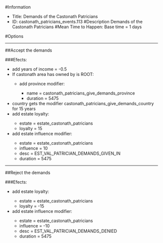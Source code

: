 #Information
 - Title: Demands of the Castonath Patricians
 - ID: castonath_patricians_events.113
#Description
Demands of the Castonath Patricians
#Mean Time to Happen:
Base time = 1 days

#Options

___
##Accept the demands

###Efects:<ul><li>add years of income = -0.5</li><li>If castonath area has owned by is ROOT:</li><ul><li>add province modifier:</li><ul><li>name = castonath_patricians_give_demands_province</li><li>duration = 5475</li></ul></ul><li>country gets the modifier castonath_patricians_give_demands_country for 15 years</li><li>add estate loyalty:</li><ul><li>estate = estate_castonath_patricians</li><li>loyalty = 15</li></ul><li>add estate influence modifier:</li><ul><li>estate = estate_castonath_patricians</li><li>influence = 10</li><li>desc = EST_VAL_PATRICIAN_DEMANDS_GIVEN_IN</li><li>duration = 5475</li></ul></ul>

___
##Reject the demands

###Efects:<ul><li>add estate loyalty:</li><ul><li>estate = estate_castonath_patricians</li><li>loyalty = -15</li></ul><li>add estate influence modifier:</li><ul><li>estate = estate_castonath_patricians</li><li>influence = -10</li><li>desc = EST_VAL_PATRICIAN_DEMANDS_DENIED</li><li>duration = 5475</li></ul></ul>
